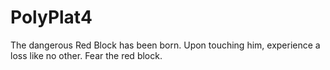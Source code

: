# PolyPlat4
The dangerous Red Block has been born. Upon touching him, experience a loss like no other. Fear the red block.
